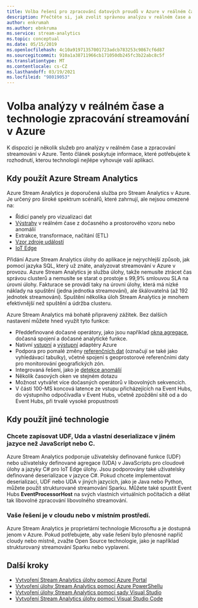 ```yaml
---
title: Volba řešení pro zpracování datových proudů v Azure v reálném čase
description: Přečtěte si, jak zvolit správnou analýzu v reálném čase a technologii zpracování streamování pro sestavení vaší aplikace v Azure.
author: enkrumah
ms.author: ebnkruma
ms.service: stream-analytics
ms.topic: conceptual
ms.date: 05/15/2019
ms.openlocfilehash: 4c10a91971357001723adcb783253c9867cf6d87
ms.sourcegitcommit: 910a1a38711966cb171050db245fc3b22abc8c5f
ms.translationtype: MT
ms.contentlocale: cs-CZ
ms.lasthandoff: 03/19/2021
ms.locfileid: "98019053"
---
```

# <a name="choose-a-real-time-analytics-and-streaming-processing-technology-on-azure"></a>Volba analýzy v reálném čase a technologie zpracování streamování v Azure

K dispozici je několik služeb pro analýzy v reálném čase a zpracování streamování v Azure. Tento článek poskytuje informace, které potřebujete k rozhodnutí, kterou technologii nejlépe vyhovuje vaší aplikaci.

## <a name="when-to-use-azure-stream-analytics"></a>Kdy použít Azure Stream Analytics

Azure Stream Analytics je doporučená služba pro Stream Analytics v Azure. Je určený pro široké spektrum scénářů, které zahrnují, ale nejsou omezené na:

* Řídicí panely pro vizualizaci dat
* [Výstrahy](stream-analytics-set-up-alerts.md) v reálném čase z dočasného a prostorového vzoru nebo anomálií
* Extrakce, transformace, načítání (ETL)
* [Vzor zdroje událostí](/azure/architecture/patterns/event-sourcing)
* [IoT Edge](stream-analytics-edge.md)

Přidání Azure Stream Analytics úlohy do aplikace je nejrychlejší způsob, jak pomocí jazyka SQL, který už znáte, analyzovat streamování v Azure v provozu. Azure Stream Analytics je služba úlohy, takže nemusíte ztrácet čas správou clusterů a nemusíte se starat o prostoje s 99,9% smlouvou SLA na úrovni úlohy. Fakturace se provádí taky na úrovni úlohy, která má nízké náklady na spuštění (jedna jednotka streamování), ale škálovatelná (až 192 jednotek streamování). Spuštění několika úloh Stream Analytics je mnohem efektivnější než spuštění a údržba clusteru.

Azure Stream Analytics má bohatě připravený zážitek. Bez dalších nastavení můžete hned využít tyto funkce:

* Předdefinované dočasné operátory, jako jsou například [okna agregace](stream-analytics-window-functions.md), dočasná spojení a dočasné analytické funkce.
* Nativní [vstupní](stream-analytics-add-inputs.md) a [výstupní](stream-analytics-define-outputs.md) adaptéry Azure
* Podpora pro pomalé změny [referenčních dat](stream-analytics-use-reference-data.md) (označují se také jako vyhledávací tabulky), včetně spojení s geoprostorové referenčními daty pro monitorování geografických zón.
* Integrovaná řešení, jako je [detekce anomálií](stream-analytics-machine-learning-anomaly-detection.md)
* Několik časových oken ve stejném dotazu
* Možnost vytvářet více dočasných operátorů v libovolných sekvencích.
* V části 100-MS koncová latence ze vstupu přicházejících na Event Hubs, do výstupního odpočívadla v Event Hubs, včetně zpoždění sítě od a do Event Hubs, při trvalé vysoké propustnosti

## <a name="when-to-use-other-technologies"></a>Kdy použít jiné technologie

### <a name="you-want-to-write-udfs-udas-and-custom-deserializers-in-a-language-other-than-javascript-or-c"></a>Chcete zapisovat UDF, Uda a vlastní deserializace v jiném jazyce než JavaScript nebo C. #

Azure Stream Analytics podporuje uživatelsky definované funkce (UDF) nebo uživatelsky definované agregace (UDA) v JavaScriptu pro cloudové úlohy a jazyky C# pro IoT Edge úlohy. Jsou podporovány také uživatelsky definované deserializace v jazyce C#. Pokud chcete implementovat deserializaci, UDF nebo UDA v jiných jazycích, jako je Java nebo Python, můžete použít strukturované streamování Sparku. Můžete také spustit Event Hubs **EventProcessorHost** na svých vlastních virtuálních počítačích a dělat tak libovolné zpracování libovolného streamování.

### <a name="your-solution-is-in-a-multi-cloud-or-on-premises-environment"></a>Vaše řešení je v cloudu nebo v místním prostředí.

Azure Stream Analytics je proprietární technologie Microsoftu a je dostupná jenom v Azure. Pokud potřebujete, aby vaše řešení bylo přenosné napříč cloudy nebo místně, zvažte Open Source technologie, jako je například strukturovaný streamování Sparku nebo vyplavení.

## <a name="next-steps"></a>Další kroky

* [Vytvoření Stream Analytics úlohy pomocí Azure Portal](stream-analytics-quick-create-portal.md)
* [Vytvoření úlohy Stream Analytics pomocí Azure PowerShellu](stream-analytics-quick-create-powershell.md)
* [Vytvoření úlohy Stream Analytics pomocí sady Visual Studio](stream-analytics-quick-create-vs.md)
* [Vytvoření Stream Analytics úlohy pomocí Visual Studio Code](quick-create-visual-studio-code.md)
